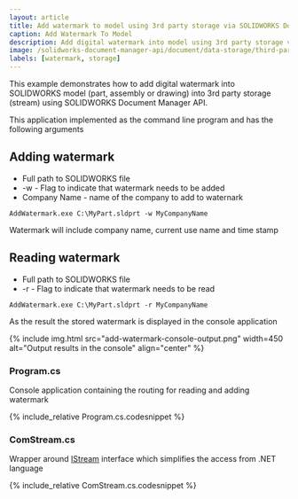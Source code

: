 ```yaml
---
layout: article
title: Add watermark to model using 3rd party storage via SOLIDWORKS Document Manager API
caption: Add Watermark To Model
description: Add digital watermark into model using 3rd party storage via SOLIDWORKS Document Manager API
image: /solidworks-document-manager-api/document/data-storage/third-party/add-watermark/add-watermark-console-output.png
labels: [watermark, storage]
---
```

This example demonstrates how to add digital watermark into SOLIDWORKS model (part, assembly or drawing) into 3rd party storage (stream) using SOLIDWORKS Document Manager API.

This application implemented as the command line program and has the following arguments

## Adding watermark

* Full path to SOLIDWORKS file
* -w - Flag to indicate that watermark needs to be added
* Company Name - name of the company to add to waternark

~~~
AddWatermark.exe C:\MyPart.sldprt -w MyCompanyName
~~~

Watermark will include company name, current use name and time stamp

## Reading watermark

* Full path to SOLIDWORKS file
* -r - Flag to indicate that watermark needs to be read

~~~
AddWatermark.exe C:\MyPart.sldprt -r MyCompanyName
~~~

As the result the stored watermark is displayed in the console application

{% include img.html src="add-watermark-console-output.png" width=450 alt="Output results in the console" align="center" %}

### Program.cs

Console application containing the routing for reading and adding watermark

{% include_relative Program.cs.codesnippet %}

### ComStream.cs

Wrapper around [IStream](https://docs.microsoft.com/en-us/windows/desktop/api/objidl/nn-objidl-istream) interface which simplifies the access from .NET language

{% include_relative ComStream.cs.codesnippet %}
